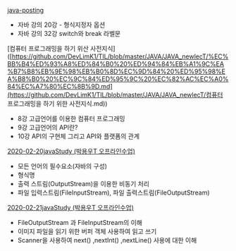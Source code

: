[java-posting](https://github.com/DevLimK1/TIL/blob/master/JAVA/JAVA_newlecT/java-posting.md)

- 자바 강의 20강 - 형식지정자 옵션
- 자바 강의 32강 switch와 break 라벨문

[컴퓨터 프로그래밍을 하기 위산 사전지식]([https://github.com/DevLimK1/TIL/blob/master/JAVA/JAVA_newlecT/%EC%BB%B4%ED%93%A8%ED%84%B0%20%ED%94%84%EB%A1%9C%EA%B7%B8%EB%9E%98%EB%B0%8D%EC%9D%84%20%ED%95%98%EA%B8%B0%20%EC%9C%84%ED%95%9C%20%EC%82%AC%EC%A0%84%EC%A7%80%EC%8B%9D.md](https://github.com/DevLimK1/TIL/blob/master/JAVA/JAVA_newlecT/컴퓨터 프로그래밍을 하기 위한 사전지식.md))

- 8강 고급언어를 이용한 컴퓨터 프로그래밍
- 9강 고급언어의 API란?
- 10강 API의 구현체 그리고 API와 플랫폼의 관계

[2020-02-20javaStudy (박용우T 오프라인수업)](https://github.com/DevLimK1/TIL/blob/master/JAVA/JAVA_newlecT/2020-02-20javaStudy.md)

- 모든 언어의 필수요소(자바의 구성)
- 형식명
- 출력 스트림(OutputStream)을 이용한 비동기 처리
- 파일 입력스트림(FileInputStream), 파일 출력스트림(FileOutputStream)

[2020-02-21javaStudy (박용우T 오프라인수업)](https://github.com/DevLimK1/TIL/blob/master/JAVA/JAVA_newlecT/2020-02-21javaStudy.md)

- FileOutputStream 과 FileInputStream의 이해
- 이미지 파일을 읽기 위한 버퍼 객체 사용하여 읽고 쓰기
- Scanner을 사용하여  next() ,nextInt() ,nextLine() 사용에 대한 이해